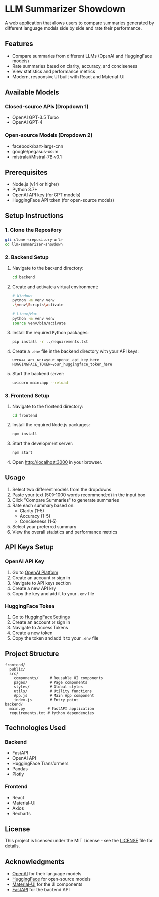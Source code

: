 # LLM Summarizer Showdown

A web application that allows users to compare summaries generated by different language models side by side and rate their performance.

## Features

- Compare summaries from different LLMs (OpenAI and HuggingFace models)
- Rate summaries based on clarity, accuracy, and conciseness
- View statistics and performance metrics
- Modern, responsive UI built with React and Material-UI

## Available Models

### Closed-source APIs (Dropdown 1)

- OpenAI GPT-3.5 Turbo
- OpenAI GPT-4

### Open-source Models (Dropdown 2)

- facebook/bart-large-cnn
- google/pegasus-xsum
- mistralai/Mistral-7B-v0.1

## Prerequisites

- Node.js (v14 or higher)
- Python 3.7+
- OpenAI API key (for GPT models)
- HuggingFace API token (for open-source models)

## Setup Instructions

### 1. Clone the Repository

```bash
git clone <repository-url>
cd llm-summarizer-showdown
```

### 2. Backend Setup

1. Navigate to the backend directory:

   ```bash
   cd backend
   ```

2. Create and activate a virtual environment:

   ```bash
   # Windows
   python -m venv venv
   .\venv\Scripts\activate

   # Linux/Mac
   python -m venv venv
   source venv/bin/activate
   ```

3. Install the required Python packages:

   ```bash
   pip install -r ../requirements.txt
   ```

4. Create a `.env` file in the backend directory with your API keys:

   ```
   OPENAI_API_KEY=your_openai_api_key_here
   HUGGINGFACE_TOKEN=your_huggingface_token_here
   ```

5. Start the backend server:
   ```bash
   uvicorn main:app --reload
   ```

### 3. Frontend Setup

1. Navigate to the frontend directory:

   ```bash
   cd frontend
   ```

2. Install the required Node.js packages:

   ```bash
   npm install
   ```

3. Start the development server:

   ```bash
   npm start
   ```

4. Open [http://localhost:3000](http://localhost:3000) in your browser.

## Usage

1. Select two different models from the dropdowns
2. Paste your text (500-1000 words recommended) in the input box
3. Click "Compare Summaries" to generate summaries
4. Rate each summary based on:
   - Clarity (1-5)
   - Accuracy (1-5)
   - Conciseness (1-5)
5. Select your preferred summary
6. View the overall statistics and performance metrics

## API Keys Setup

### OpenAI API Key

1. Go to [OpenAI Platform](https://platform.openai.com/api-keys)
2. Create an account or sign in
3. Navigate to API keys section
4. Create a new API key
5. Copy the key and add it to your `.env` file

### HuggingFace Token

1. Go to [HuggingFace Settings](https://huggingface.co/settings/tokens)
2. Create an account or sign in
3. Navigate to Access Tokens
4. Create a new token
5. Copy the token and add it to your `.env` file

## Project Structure

```
frontend/
  public/
  src/
    components/     # Reusable UI components
    pages/          # Page components
    styles/         # Global styles
    utils/          # Utility functions
    App.js          # Main App component
    index.js        # Entry point
backend/
  main.py          # FastAPI application
  requirements.txt # Python dependencies
```

## Technologies Used

### Backend

- FastAPI
- OpenAI API
- HuggingFace Transformers
- Pandas
- Plotly

### Frontend

- React
- Material-UI
- Axios
- Recharts

## License

This project is licensed under the MIT License - see the [LICENSE](LICENSE) file for details.

## Acknowledgments

- [OpenAI](https://openai.com/) for their language models
- [HuggingFace](https://huggingface.co/) for open-source models
- [Material-UI](https://mui.com/) for the UI components
- [FastAPI](https://fastapi.tiangolo.com/) for the backend API
